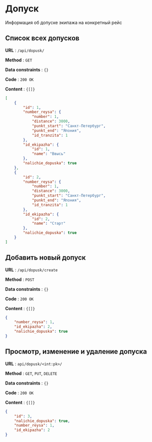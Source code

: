 # Допуск

Информация об допуске экипажа на конкретный рейс

## Cписок всех допусков

**URL** : `/api/dopusk/`

**Method** : `GET`

**Data constraints** : `{}`

**Code** : `200 OK`

**Content** : `{[]}`

```json
[
    {
        "id": 1,
        "number_reysa": {
            "number": 1,
            "distance": 3000,
            "punkt_start": "Санкт-Петербург",
            "punkt_end": "Япония",
            "id_tranzita": 1
        },
        "id_ekipazha": {
            "id": 1,
            "name": "Ввысь"
        },
        "nalichie_dopuska": true
    },
    {
        "id": 2,
        "number_reysa": {
            "number": 1,
            "distance": 3000,
            "punkt_start": "Санкт-Петербург",
            "punkt_end": "Япония",
            "id_tranzita": 1
        },
        "id_ekipazha": {
            "id": 2,
            "name": "Старт"
        },
        "nalichie_dopuska": true
    }
]
```
## Добавить новый допуск

**URL** : `/api/dopusk/create`

**Method** : `POST`

**Data constraints** : `{}`

**Code** : `200 OK`

**Content** : `{[]}`

```json
{
    "number_reysa": 1,
    "id_ekipazha": 2,
    "nalichie_dopuska": true
}
```

## Просмотр, изменение и удаление допуска

**URL** : `api/dopusk/<int:pk>/`

**Method** : `GET`, `PUT`, `DELETE`

**Data constraints** : `{}`

**Code** : `200 OK`

**Content** : `{[]}`

```json
{
    "id": 3,
    "nalichie_dopuska": true,
    "number_reysa": 1,
    "id_ekipazha": 2
}
```
